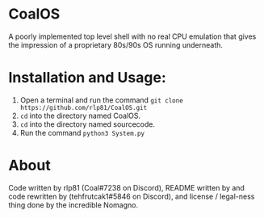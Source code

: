 # CoalOS
A poorly implemented top level shell with no real CPU emulation that gives the impression of a proprietary 80s/90s OS running underneath.
# Installation and Usage:
1. Open a terminal and run the command `git clone https://github.com/rlp81/CoalOS.git`
2. `cd` into the directory named CoalOS.
3. `cd` into the directory named sourcecode.
4. Run the command `python3 System.py`

# About
Code written by rlp81 (Coal#7238 on Discord), README written by and code rewritten by (tehfrutcak1#5846 on Discord), and license / legal-ness thing done by the incredible Nomagno.

